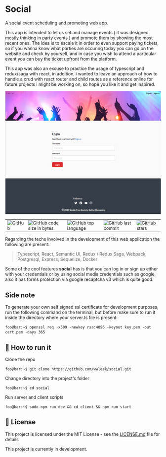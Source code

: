 # Social
A social event scheduling and promoting web app.

This app is intended to let us set and manage events ( it was designed mostly thinking in party events ) and promote them by showing the most recent ones. The idea is to escale it in order to even support paying tickets, so if you wanna know what parties are occuring today you can go on the website and check by yourself, and in case you wish to attend a particular event you can buy the ticket upfront from the platform.

This app was also an excuse to practice the usage of typescript and redux/saga with react, in addition, i wanted to leave an approach of how to handle a crud with react router and child routes as a reference online for future projects i might be working on, so hope you like it and get inspired.

<p align="center">
  <img src="./client/social.png" alt="snapshot" />  
</p>

<table border="0" cellspacing="0" cellpadding="0" style="border-collapse: collapse; border: none;">
  <tr>
    <td><img alt="GitHub" src="https://img.shields.io/github/license/wwleak/social?style=for-the-badge"></td>
    <td><img alt="GitHub code size in bytes" src="https://img.shields.io/github/languages/code-size/wwleak/social?style=for-the-badge"></td>
    <td><img alt="GitHub top language" src="https://img.shields.io/github/languages/top/wwleak/social?style=for-the-badge"></td>
    <td><img alt="GitHub last commit" src="https://img.shields.io/github/last-commit/wwleak/social?style=for-the-badge"></td>
    <td><img alt="GitHub stars" src="https://img.shields.io/github/stars/wwleak/social?style=for-the-badge"></td>
  </tr>
</table>

Regarding the techs involved in the development of this web application the following are present:

<blockquote>
  Typescript, React, Semantic UI, Redux / Redux Saga, Webpack, Postgresql, Express, Sequelize, Docker
</blockquote>

Some of the cool features **social** has is that you can log in or sign up either with your credentials or by using social media credentials such as google, also it has forms protection via google recaptcha v3 which is quite good.

## Side note
To generate your own self signed ssl certificate for development purposes, run the following command on the terminal, but before make sure to run it inside the directory where your server.ts file is present:

```console
foo@bar:~$ openssl req -x509 -newkey rsa:4096 -keyout key.pem -out cert.pem -days 365
```

## :rocket: How to run it

Clone the repo

```console
foo@bar:~$ git clone https://github.com/wwleak/social.git
```
Change directory into the project's folder

```console
foo@bar:~$ cd social
```

Run server and client scripts

```console
foo@bar:~$ sudo npm run dev && cd client && npm run start
```

## :pushpin: License

This project is licensed under the MIT License - see the [LICENSE.md](LICENSE.md) file for details

This project is currently in development.
